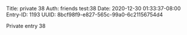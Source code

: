 Title: private 38
Auth: friends test:38
Date: 2020-12-30 01:33:37-08:00
Entry-ID: 1193
UUID: 8bcf98f9-e827-565c-99a0-6c21156754d4

Private entry 38